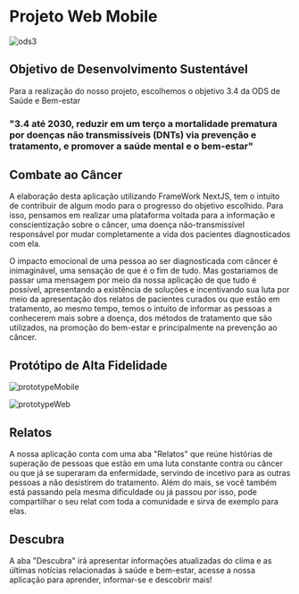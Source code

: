 # Projeto Web Mobile

![ods3](https://github.com/Faelestevs/Projeto-Web-Mobile/assets/158126344/1380d39d-9f9c-4c3c-bd4e-4d95c8c656ab)

## Objetivo de Desenvolvimento Sustentável

<p>Para a realização do nosso projeto, escolhemos o objetivo 3.4 da ODS de Saúde e Bem-estar</p>

<h3>"3.4 até 2030, reduzir em um terço a mortalidade prematura por doenças não transmissíveis (DNTs) via prevenção e tratamento, e promover a saúde mental e o bem-estar"</h3>

## Combate ao Câncer

<p>A elaboração desta aplicação utilizando FrameWork NextJS, tem o intuito de contribuir de algum modo para o progresso do objetivo escolhido. Para isso, pensamos em realizar uma plataforma voltada para a informação e conscientização sobre o câncer, uma doença não-transmissível responsável por mudar completamente a vida dos pacientes diagnosticados com ela.</p>
<p>O impacto emocional de uma pessoa ao ser diagnosticada com câncer é inimaginável, uma sensação de que é o fim de tudo. Mas gostariamos de passar uma mensagem por meio da nossa aplicação de que tudo é possível, apresentando a existência de soluções e incentivando sua luta por meio da apresentação dos relatos de pacientes curados ou que estão em tratamento, ao mesmo tempo, temos o intuito de informar as pessoas a conhecerem mais sobre a doença, dos métodos de tratamento que são utilizados, na promoção do bem-estar e principalmente na prevenção ao câncer.</p>

## Protótipo de Alta Fidelidade
![prototypeMobile](https://github.com/Faelestevs/WebMobileProject/assets/158126344/6b285201-bcc0-40de-8e14-b878e1615e66)

![prototypeWeb](https://github.com/Faelestevs/WebMobileProject/assets/158126344/337fe0dc-b2d6-456f-baae-3bcfbdbc2f9d)

## Relatos

<p>A nossa aplicação conta com uma aba "Relatos" que reúne histórias de superação de pessoas que estão em uma luta constante contra ou câncer ou que já se superaram da enfermidade, servindo de incetivo para as outras pessoas a não desistirem do tratamento. Além do mais, se você também está passando pela mesma dificuldade ou já passou por isso, pode compartilhar o seu relat com toda a comunidade e sirva de exemplo para elas.</p>

## Descubra

<p>A aba "Descubra" irá apresentar informações atualizadas do clima e as últimas notícias relacionadas à saúde e bem-estar, acesse a nossa aplicação para aprender, informar-se e descobrir mais!</p>

